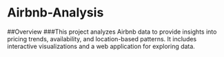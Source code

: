 # Airbnb-Analysis

##Overview
###This project analyzes Airbnb data to provide insights into pricing trends, availability, and location-based patterns. It includes interactive visualizations and a web application for exploring data.
